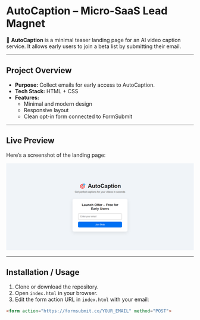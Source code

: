# AutoCaption – Micro-SaaS Lead Magnet

🎯 **AutoCaption** is a minimal teaser landing page for an AI video caption service. It allows early users to join a beta list by submitting their email.  

---

## Project Overview

- **Purpose:** Collect emails for early access to AutoCaption.  
- **Tech Stack:** HTML + CSS  
- **Features:**  
  - Minimal and modern design  
  - Responsive layout  
  - Clean opt-in form connected to FormSubmit  

---

## Live Preview

Here’s a screenshot of the landing page:

![AutoCaption Preview](screenshot.png)

---

## Installation / Usage

1. Clone or download the repository.  
2. Open `index.html` in your browser.  
3. Edit the form action URL in `index.html` with your email:  
```html
<form action="https://formsubmit.co/YOUR_EMAIL" method="POST">
